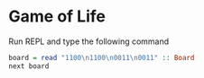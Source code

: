 # Game of Life

Run REPL and type the following command

```haskell
board = read "1100\n1100\n0011\n0011" :: Board
next board
```
